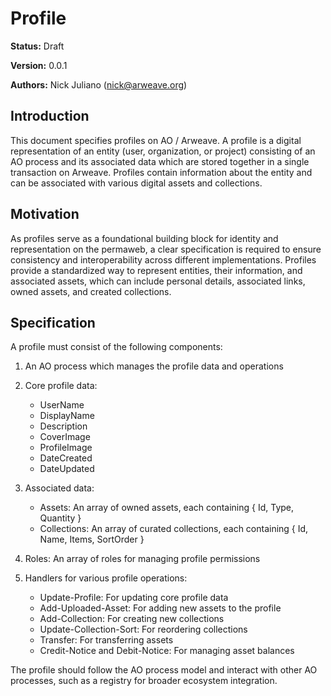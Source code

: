 # Profile

**Status:** Draft

**Version:** 0.0.1

**Authors:** Nick Juliano (nick@arweave.org)

## Introduction

This document specifies profiles on AO / Arweave. A profile is a digital representation of an entity (user, organization, or project) consisting of an AO process and its associated data which are stored together in a single transaction on Arweave. Profiles contain information about the entity and can be associated with various digital assets and collections.

## Motivation

As profiles serve as a foundational building block for identity and representation on the permaweb, a clear specification is required to ensure consistency and interoperability across different implementations. Profiles provide a standardized way to represent entities, their information, and associated assets, which can include personal details, associated links, owned assets, and created collections.

## Specification

A profile must consist of the following components:

1. An AO process which manages the profile data and operations
2. Core profile data:
   - UserName
   - DisplayName
   - Description
   - CoverImage
   - ProfileImage
   - DateCreated
   - DateUpdated

3. Associated data:
   - Assets: An array of owned assets, each containing { Id, Type, Quantity }
   - Collections: An array of curated collections, each containing { Id, Name, Items, SortOrder }

4. Roles: An array of roles for managing profile permissions

5. Handlers for various profile operations:
   - Update-Profile: For updating core profile data
   - Add-Uploaded-Asset: For adding new assets to the profile
   - Add-Collection: For creating new collections
   - Update-Collection-Sort: For reordering collections
   - Transfer: For transferring assets
   - Credit-Notice and Debit-Notice: For managing asset balances

The profile should follow the AO process model and interact with other AO processes, such as a registry for broader ecosystem integration.